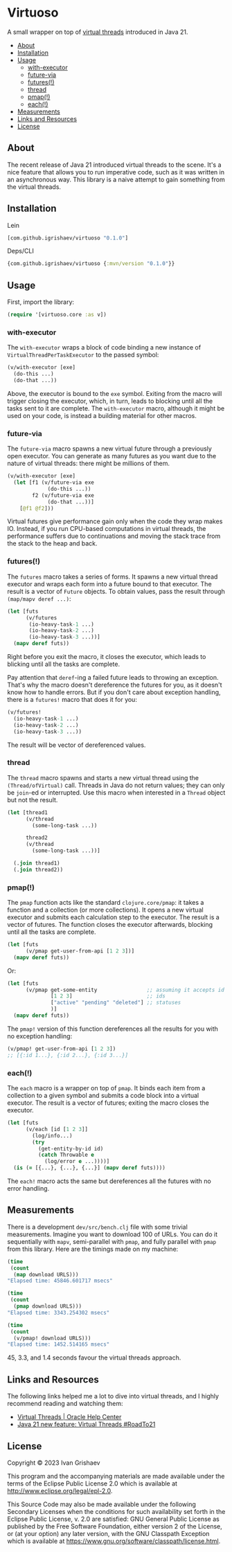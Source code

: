 # Virtuoso

[virtual-threads]: https://docs.oracle.com/en/java/javase/21/core/virtual-threads.html

A small wrapper on top of [virtual threads][virtual-threads] introduced in Java
21.

<!-- toc -->

- [About](#about)
- [Installation](#installation)
- [Usage](#usage)
  * [with-executor](#with-executor)
  * [future-via](#future-via)
  * [futures(!)](#futures)
  * [thread](#thread)
  * [pmap(!)](#pmap)
  * [each(!)](#each)
- [Measurements](#measurements)
- [Links and Resources](#links-and-resources)
- [License](#license)

<!-- tocstop -->

## About

The recent release of Java 21 introduced virtual threads to the scene. It's a
nice feature that allows you to run imperative code, such as it was written in
an asynchronous way. This library is a naive attempt to gain something from the
virtual threads.

## Installation

Lein

~~~clojure
[com.github.igrishaev/virtuoso "0.1.0"]
~~~

Deps/CLI

~~~clojure
{com.github.igrishaev/virtuoso {:mvn/version "0.1.0"}}
~~~

## Usage

First, import the library:

~~~clojure
(require '[virtuoso.core :as v])
~~~

### with-executor

The `with-executor` wraps a block of code binding a new instance of
`VirtualThreadPerTaskExecutor` to the passed symbol:

~~~clojure
(v/with-executor [exe]
  (do-this ...)
  (do-that ...))
~~~

Above, the executor is bound to the `exe` symbol. Exiting from the macro will
trigger closing the executor, which, in turn, leads to blocking until all the
tasks sent to it are complete. The `with-executor` macro, although it might be
used on your code, is instead a building material for other macros.


### future-via

The `future-via` macro spawns a new virtual future through a previously open
executor. You can generate as many futures as you want due to the nature of
virtual threads: there might be millions of them.

~~~clojure
(v/with-executor [exe]
  (let [f1 (v/future-via exe
             (do-this ...))
        f2 (v/future-via exe
             (do-that ...))]
    [@f1 @f2]))
~~~

Virtual futures give performance gain only when the code they wrap makes
IO. Instead, if you run CPU-based computations in virtual threads, the
performance suffers due to continuations and moving the stack trace from the
stack to the heap and back.

### futures(!)

The `futures` macro takes a series of forms. It spawns a new virtual thread
executor and wraps each form into a future bound to that executor. The result is
a vector of `Future` objects. To obtain values, pass the result through
`(map/mapv deref ...)`:

~~~clojure
(let [futs
      (v/futures
       (io-heavy-task-1 ...)
       (io-heavy-task-2 ...)
       (io-heavy-task-3 ...))]
  (mapv deref futs))
~~~

Right before you exit the macro, it closes the executor, which leads to blicking
until all the tasks are complete.

Pay attention that `deref`-ing a failed future leads to throwing an
exception. That's why the macro doesn't dereference the futures for you, as it
doesn't know how to handle errors. But if you don't care about exception
handling, there is a `futures!` macro that does it for you:

~~~clojure
(v/futures!
  (io-heavy-task-1 ...)
  (io-heavy-task-2 ...)
  (io-heavy-task-3 ...))
~~~

The result will be vector of dereferenced values.

### thread

The `thread` macro spawns and starts a new virtual thread using the
`(Thread/ofVirtual)` call. Threads in Java do not return values; they can only
be `join`-ed or interrupted. Use this macro when interested in a `Thread` object
but not the result.

~~~clojure
(let [thread1
      (v/thread
        (some-long-task ...))

      thread2
      (v/thread
        (some-long-task ...))]

  (.join thread1)
  (.join thread2))
~~~

### pmap(!)

The `pmap` function acts like the standard `clojure.core/pmap`: it takes a
function and a collection (or more collections). It opens a new virtual executor
and submits each calculation step to the executor. The result is a vector of
futures. The function closes the executor afterwards, blocking until all the
tasks are complete.

~~~clojure
(let [futs
      (v/pmap get-user-from-api [1 2 3])]
  (mapv deref futs))
~~~

Or:

~~~clojure
(let [futs
      (v/pmap get-some-entity                ;; assuming it accepts id and status
              [1 2 3]                        ;; ids
              ["active" "pending" "deleted"] ;; statuses
              )]
  (mapv deref futs))
~~~

The `pmap!` version of this function dereferences all the results for you with
no exception handling:

~~~clojure
(v/pmap! get-user-from-api [1 2 3])
;; [{:id 1...}, {:id 2...}, {:id 3...}]
~~~

### each(!)

The `each` macro is a wrapper on top of `pmap`. It binds each item from a
collection to a given symbol and submits a code block into a virtual
executor. The result is a vector of futures; exiting the macro closes the
executor.

~~~clojure
(let [futs
      (v/each [id [1 2 3]]
        (log/info...)
        (try
          (get-entity-by-id id)
          (catch Throwable e
            (log/error e ...))))]
  (is (= [{...}, {...}, {...}] (mapv deref futs))))
~~~

The `each!` macro acts the same but dereferences all the futures with no error handling.

## Measurements

There is a development `dev/src/bench.clj` file with some trivial
measurements. Imagine you want to download 100 of URLs. You can do it
sequentially with `mapv`, semi-parallel with `pmap`, and fully parallel with
`pmap` from this library. Here are the timings made on my machine:

~~~clojure
(time
 (count
  (map download URLS)))
"Elapsed time: 45846.601717 msecs"

(time
 (count
  (pmap download URLS)))
"Elapsed time: 3343.254302 msecs"

(time
 (count
  (v/pmap! download URLS)))
"Elapsed time: 1452.514165 msecs"
~~~

45, 3.3, and 1.4 seconds favour the virtual threads approach.

## Links and Resources

The following links helped me a lot to dive into virtual threads, and I highly
recommend reading and watching them:

- [Virtual Threads | Oracle Help Center](https://docs.oracle.com/en/java/javase/21/core/virtual-threads.html)
- [Java 21 new feature: Virtual Threads #RoadTo21](https://www.youtube.com/watch?v=5E0LU85EnTI)

## License

Copyright © 2023 Ivan Grishaev

This program and the accompanying materials are made available under the
terms of the Eclipse Public License 2.0 which is available at
http://www.eclipse.org/legal/epl-2.0.

This Source Code may also be made available under the following Secondary
Licenses when the conditions for such availability set forth in the Eclipse
Public License, v. 2.0 are satisfied: GNU General Public License as published by
the Free Software Foundation, either version 2 of the License, or (at your
option) any later version, with the GNU Classpath Exception which is available
at https://www.gnu.org/software/classpath/license.html.
